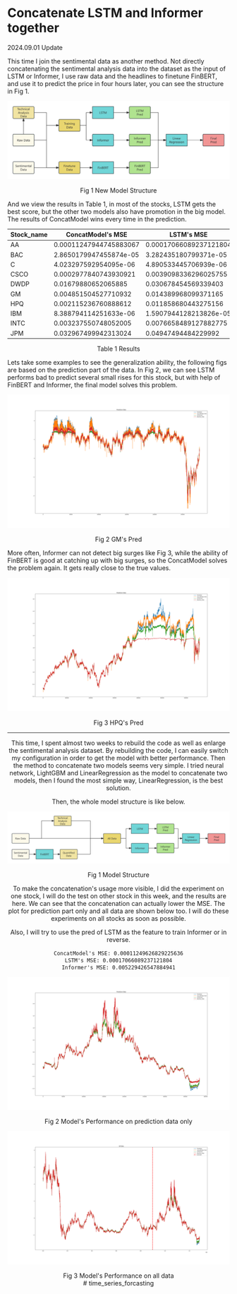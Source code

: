 # Concatenate LSTM and Informer together

2024.09.01 Update

This time I join the sentimental data as another method. Not directly concatenating the sentimental analysis data into the dataset as the input of LSTM or Informer, I use raw data and the headlines to finetune FinBERT, and use it to predict the price in four hours later, you can see the structure in Fig 1.

![ModelStructure2](./assets/ModelStructure2.png)

<center>Fig 1 New Model Structure</center>

And we view the results in Table 1, in most of the stocks, LSTM gets the best score, but the other two models also have promotion in the big model. The results of ConcatModel wins every time in the prediction.

| Stock_name | ConcatModel's MSE | LSTM's MSE | Informer's MSE | FinBERT's MSE |
| ---------- | ----------------- | ---------- | -------------- | ------------- |
|AA|0.00011247944745883067|0.00017066089237121804|0.005229426547884941|0.0027253799332048073|
|BAC|2.8650179947455874e-05|3.282435180799371e-05|0.006433886010199785|0.0029133608303388474|
|C|4.023297592954095e-06|4.890533445706939e-06|0.002451034262776375|0.0012557032973476232|
|CSCO|0.0002977840743930921|0.0039098336296025755|0.301190584897995|0.09357463994096031|
|DWDP|0.01679880652065885|0.030678454569339403|0.04663688316941261|0.04092688464901401|
|GM|0.004851504527710932|0.014389968099371165|0.008571750484406948|0.01584191314797937|
|HPQ|0.002115236760888612|0.011858680443275156|0.05211689695715904|0.02969418556645596|
|IBM|8.388794114251633e-06|1.5907944128213826e-05|0.0006578393513336778|0.0017969971380846837|
|INTC|0.003237550748052005|0.0076658489127882775|0.753930389881134|0.21749241796956734|
|JPM|0.032967499942313024|0.04947494484229992|0.09709274023771286|0.070661094920678|

<center>Table 1 Results</center> 

Lets take some examples to see the generalization ability, the following figs are based on the prediction part of the data. In Fig 2, we can see LSTM performs bad to predict several small rises for this stock, but with help of FinBERT and Informer, the final model solves this problem. 

![GM_preds](./assets/GM_preds.png)

<center>Fig 2 GM's Pred</center>

More often, Informer can not detect big surges like Fig 3, while the ability of FinBERT is good at catching up with big surges, so the ConcatModel solves the problem again. It gets really close to the true values.

![HPQ_preds](./assets/HPQ_preds.png)

<center>Fig 3 HPQ's Pred

---

This time, I spent almost two weeks to rebuild the code as well as enlarge the sentimental analysis dataset. By rebuilding the code, I can easily switch my configuration in order to get the model with better performance. Then the method to concatenate two models seems very simple. I tried neural network, LightGBM and LinearRegression as the model to concatenate two models, then I found the most simple way, LinearRegression, is the best solution.

Then, the whole model structure is like below.

![Model Structure](./assets/ModelStructure.png)

<center>Fig 1 Model Structure</center>

To make the concatenation's usage more visible, I did the experiment on one stock, I will do the test on other stock in this week, and the results are here. We can see that the concatenation can actually lower the MSE. The plot for prediction part only and all data are shown below too. I will do these experiments on all stocks as soon as possible.

Also, I will try to use the pred of LSTM as the feature to train Informer or in reverse.

```
ConcatModel's MSE: 0.00011249626829225636
LSTM's MSE: 0.00017066089237121804
Informer's MSE: 0.005229426547884941
```

![image-20240819231716542](./assets/image-20240819231716542.png)

<center>Fig 2 Model's Performance on prediction data only</center>

![image-20240819231818320](./assets/image-20240819231818320.png)

<center>Fig 3 Model's Performance on all data</center>#   t i m e _ s e r i e s _ f o r c a s t i n g 
 
 